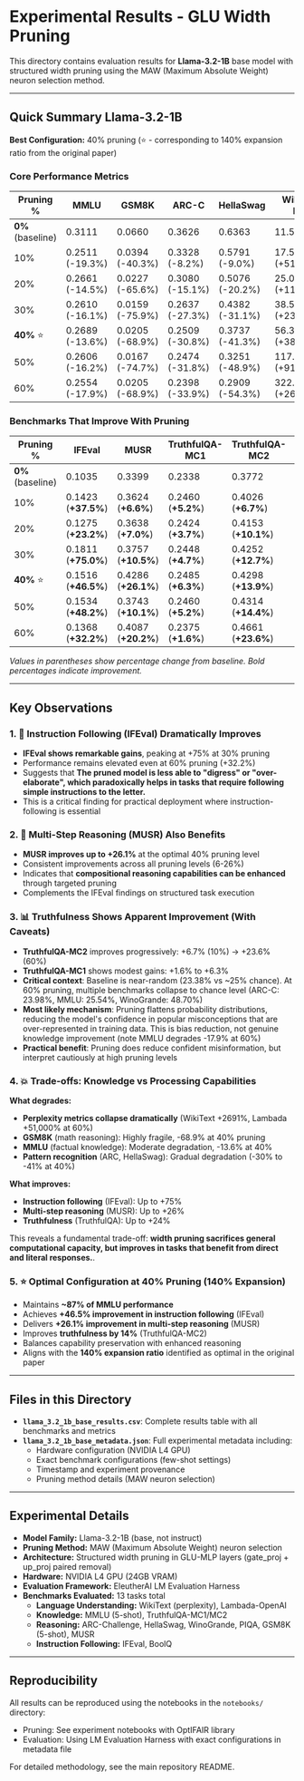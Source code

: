 # Experimental Results - GLU Width Pruning

This directory contains evaluation results for **Llama-3.2-1B** base model with structured width pruning using the MAW (Maximum Absolute Weight) neuron selection method.

---

## Quick Summary Llama-3.2-1B

**Best Configuration:** 40% pruning (⭐ - corresponding to 140% expansion ratio from the original paper)

### Core Performance Metrics

| Pruning % | MMLU | GSM8K | ARC-C | HellaSwag | WikiText PPL |
|-----------|------|-------|-------|-----------|--------------|
| **0%** (baseline) | 0.3111 | 0.0660 | 0.3626 | 0.6363 | 11.57 |
| 10% | 0.2511 (-19.3%) | 0.0394 (-40.3%) | 0.3328 (-8.2%) | 0.5791 (-9.0%) | 17.50 (+51.3%) |
| 20% | 0.2661 (-14.5%) | 0.0227 (-65.6%) | 0.3080 (-15.1%) | 0.5076 (-20.2%) | 25.05 (+116.5%) |
| 30% | 0.2610 (-16.1%) | 0.0159 (-75.9%) | 0.2637 (-27.3%) | 0.4382 (-31.1%) | 38.58 (+233.5%) |
| **40%** ⭐ | 0.2689 (-13.6%) | 0.0205 (-68.9%) | 0.2509 (-30.8%) | 0.3737 (-41.3%) | 56.33 (+386.9%) |
| 50% | 0.2606 (-16.2%) | 0.0167 (-74.7%) | 0.2474 (-31.8%) | 0.3251 (-48.9%) | 117.04 (+911.5%) |
| 60% | 0.2554 (-17.9%) | 0.0205 (-68.9%) | 0.2398 (-33.9%) | 0.2909 (-54.3%) | 322.95 (+2691.0%) |

### Benchmarks That Improve With Pruning

| Pruning % | IFEval | MUSR | TruthfulQA-MC1 | TruthfulQA-MC2 | WinoGrande |
|-----------|--------|------|----------------|----------------|------------|
| **0%** (baseline) | 0.1035 | 0.3399 | 0.2338 | 0.3772 | 0.5991 |
| 10% | 0.1423 (**+37.5%**) | 0.3624 (**+6.6%**) | 0.2460 (**+5.2%**) | 0.4026 (**+6.7%**) | 0.6093 (**+1.7%**) |
| 20% | 0.1275 (**+23.2%**) | 0.3638 (**+7.0%**) | 0.2424 (**+3.7%**) | 0.4153 (**+10.1%**) | 0.5935 (-0.9%) |
| 30% | 0.1811 (**+75.0%**) | 0.3757 (**+10.5%**) | 0.2448 (**+4.7%**) | 0.4252 (**+12.7%**) | 0.5722 (-4.5%) |
| **40%** ⭐ | 0.1516 (**+46.5%**) | 0.4286 (**+26.1%**) | 0.2485 (**+6.3%**) | 0.4298 (**+13.9%**) | 0.5706 (-4.8%) |
| 50% | 0.1534 (**+48.2%**) | 0.3743 (**+10.1%**) | 0.2460 (**+5.2%**) | 0.4314 (**+14.4%**) | 0.5312 (-11.3%) |
| 60% | 0.1368 (**+32.2%**) | 0.4087 (**+20.2%**) | 0.2375 (**+1.6%**) | 0.4661 (**+23.6%**) | 0.4870 (-18.7%) |

*Values in parentheses show percentage change from baseline. Bold percentages indicate improvement.*

---

## Key Observations

### 1. 🎯 Instruction Following (IFEval) Dramatically Improves
- **IFEval shows remarkable gains**, peaking at +75% at 30% pruning
- Performance remains elevated even at 60% pruning (+32.2%)
- Suggests that **The pruned model is less able to "digress" or "over-elaborate", which paradoxically helps in tasks that require following simple instructions to the letter.**
- This is a critical finding for practical deployment where instruction-following is essential

### 2. 🧠 Multi-Step Reasoning (MUSR) Also Benefits
- **MUSR improves up to +26.1%** at the optimal 40% pruning level
- Consistent improvements across all pruning levels (6-26%)
- Indicates that **compositional reasoning capabilities can be enhanced** through targeted pruning
- Complements the IFEval findings on structured task execution

### 3. 📊 Truthfulness Shows Apparent Improvement (With Caveats)
- **TruthfulQA-MC2** improves progressively: +6.7% (10%) → +23.6% (60%)
- **TruthfulQA-MC1** shows modest gains: +1.6% to +6.3%
- **Critical context**: Baseline is near-random (23.38% vs ~25% chance). At 60% pruning, multiple benchmarks collapse to chance level (ARC-C: 23.98%, MMLU: 25.54%, WinoGrande: 48.70%)
- **Most likely mechanism**: Pruning flattens probability distributions, reducing the model's confidence in popular misconceptions that are over-represented in training data. This is bias reduction, not genuine knowledge improvement (note MMLU degrades -17.9% at 60%)
- **Practical benefit**: Pruning does reduce confident misinformation, but interpret cautiously at high pruning levels

### 4. 💥 Trade-offs: Knowledge vs Processing Capabilities
**What degrades:**
- **Perplexity metrics collapse dramatically** (WikiText +2691%, Lambada +51,000% at 60%)
- **GSM8K** (math reasoning): Highly fragile, -68.9% at 40% pruning
- **MMLU** (factual knowledge): Moderate degradation, -13.6% at 40%
- **Pattern recognition** (ARC, HellaSwag): Gradual degradation (-30% to -41% at 40%)

**What improves:**
- **Instruction following** (IFEval): Up to +75%
- **Multi-step reasoning** (MUSR): Up to +26%
- **Truthfulness** (TruthfulQA): Up to +24%

This reveals a fundamental trade-off: **width pruning sacrifices general computational capacity, but improves in tasks that benefit from direct and literal responses.**.

### 5. ⭐ Optimal Configuration at 40% Pruning (140% Expansion)
- Maintains **~87% of MMLU performance**
- Achieves **+46.5% improvement in instruction following** (IFEval)
- Delivers **+26.1% improvement in multi-step reasoning** (MUSR)
- Improves **truthfulness by 14%** (TruthfulQA-MC2)
- Balances capability preservation with enhanced reasoning
- Aligns with the **140% expansion ratio** identified as optimal in the original paper

---

## Files in this Directory

- **`llama_3.2_1b_base_results.csv`**: Complete results table with all benchmarks and metrics
- **`llama_3.2_1b_base_metadata.json`**: Full experimental metadata including:
  - Hardware configuration (NVIDIA L4 GPU)
  - Exact benchmark configurations (few-shot settings)
  - Timestamp and experiment provenance
  - Pruning method details (MAW neuron selection)

---

## Experimental Details

- **Model Family:** Llama-3.2-1B (base, not instruct)
- **Pruning Method:** MAW (Maximum Absolute Weight) neuron selection
- **Architecture:** Structured width pruning in GLU-MLP layers (gate_proj + up_proj paired removal)
- **Hardware:** NVIDIA L4 GPU (24GB VRAM)
- **Evaluation Framework:** EleutherAI LM Evaluation Harness
- **Benchmarks Evaluated:** 13 tasks total
  - **Language Understanding:** WikiText (perplexity), Lambada-OpenAI
  - **Knowledge:** MMLU (5-shot), TruthfulQA-MC1/MC2
  - **Reasoning:** ARC-Challenge, HellaSwag, WinoGrande, PIQA, GSM8K (5-shot), MUSR
  - **Instruction Following:** IFEval, BoolQ

---

## Reproducibility

All results can be reproduced using the notebooks in the `notebooks/` directory:
- Pruning: See experiment notebooks with OptIFAIR library
- Evaluation: Using LM Evaluation Harness with exact configurations in metadata file

For detailed methodology, see the main repository README.
